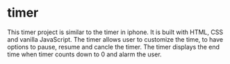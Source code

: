 # timer

This timer project is similar to the timer in iphone. It is built with HTML, CSS and vanilla JavaScript. The timer allows user to customize the time, to have options to pause, resume and cancle the timer. The timer displays the end time when timer counts down to 0 and alarm the user. 
